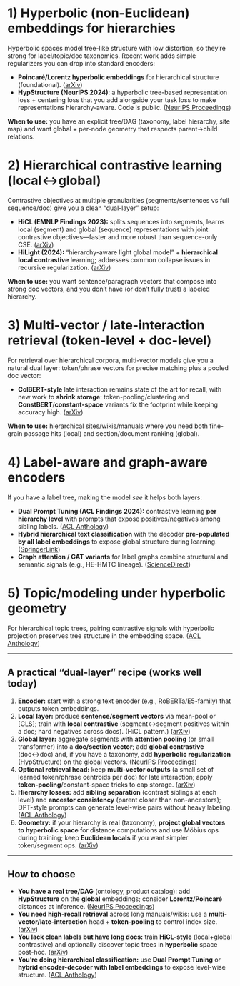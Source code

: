 # 1) Hyperbolic (non-Euclidean) embeddings for hierarchies

Hyperbolic spaces model tree-like structure with low distortion, so they’re strong for label/topic/doc taxonomies. Recent work adds simple regularizers you can drop into standard encoders:

* **Poincaré/Lorentz hyperbolic embeddings** for hierarchical structure (foundational). ([arXiv][1])
* **HypStructure (NeurIPS 2024)**: a hyperbolic tree-based representation loss + centering loss that you add alongside your task loss to make representations hierarchy-aware. Code is public. ([NeurIPS Proceedings][2])

**When to use:** you have an explicit tree/DAG (taxonomy, label hierarchy, site map) and want global + per-node geometry that respects parent→child relations.

# 2) Hierarchical contrastive learning (local↔global)

Contrastive objectives at multiple granularities (segments/sentences vs full sequence/doc) give you a clean “dual-layer” setup:

* **HiCL (EMNLP Findings 2023):** splits sequences into segments, learns local (segment) and global (sequence) representations with joint contrastive objectives—faster and more robust than sequence-only CSE. ([arXiv][3])
* **HiLight (2024):** “hierarchy-aware light global model” + **hierarchical local contrastive** learning; addresses common collapse issues in recursive regularization. ([arXiv][4])

**When to use:** you want sentence/paragraph vectors that compose into strong doc vectors, and you don’t have (or don’t fully trust) a labeled hierarchy.

# 3) Multi-vector / late-interaction retrieval (token-level + doc-level)

For retrieval over hierarchical corpora, multi-vector models give you a natural dual layer: token/phrase vectors for precise matching plus a pooled doc vector:

* **ColBERT-style** late interaction remains state of the art for recall, with new work to **shrink storage**: token-pooling/clustering and **ConstBERT**/**constant-space** variants fix the footprint while keeping accuracy high. ([arXiv][5])

**When to use:** hierarchical sites/wikis/manuals where you need both fine-grain passage hits (local) and section/document ranking (global).

# 4) Label-aware and graph-aware encoders

If you have a label tree, making the model *see* it helps both layers:

* **Dual Prompt Tuning (ACL Findings 2024):** contrastive learning **per hierarchy level** with prompts that expose positives/negatives among sibling labels. ([ACL Anthology][6])
* **Hybrid hierarchical text classification** with the decoder **pre-populated by all label embeddings** to expose global structure during learning. ([SpringerLink][7])
* **Graph attention / GAT variants** for label graphs combine structural and semantic signals (e.g., HE-HMTC lineage). ([ScienceDirect][8])

# 5) Topic/modeling under hyperbolic geometry

For hierarchical topic trees, pairing contrastive signals with hyperbolic projection preserves tree structure in the embedding space. ([ACL Anthology][9])

---

## A practical “dual-layer” recipe (works well today)

1. **Encoder:** start with a strong text encoder (e.g., RoBERTa/E5-family) that outputs token embeddings.
2. **Local layer:** produce **sentence/segment vectors** via mean-pool or [CLS]; train with **local contrastive** (segment↔segment positives within a doc; hard negatives across docs). (HiCL pattern.) ([arXiv][3])
3. **Global layer:** aggregate segments with **attention pooling** (or small transformer) into a **doc/section vector**; add **global contrastive** (doc↔doc) and, if you have a taxonomy, add **hyperbolic regularization** (HypStructure) on the global vectors. ([NeurIPS Proceedings][2])
4. **Optional retrieval head:** keep **multi-vector outputs** (a small set of learned token/phrase centroids per doc) for late interaction; apply **token-pooling**/constant-space tricks to cap storage. ([arXiv][5])
5. **Hierarchy losses:** add **sibling separation** (contrast siblings at each level) and **ancestor consistency** (parent closer than non-ancestors); DPT-style prompts can generate level-wise pairs without heavy labeling. ([ACL Anthology][6])
6. **Geometry:** if your hierarchy is real (taxonomy), **project global vectors to hyperbolic space** for distance computations and use Möbius ops during training; keep **Euclidean locals** if you want simpler token/segment ops. ([arXiv][1])

---

## How to choose

* **You have a real tree/DAG** (ontology, product catalog): add **HypStructure** on the **global** embeddings; consider **Lorentz/Poincaré** distances at inference. ([NeurIPS Proceedings][2])
* **You need high-recall retrieval** across long manuals/wikis: use a **multi-vector/late-interaction** head + **token-pooling** to control index size. ([arXiv][5])
* **You lack clean labels but have long docs:** train **HiCL-style** (local+global contrastive) and optionally discover topic trees in **hyperbolic** space post-hoc. ([arXiv][3])
* **You’re doing hierarchical classification:** use **Dual Prompt Tuning** or **hybrid encoder-decoder with label embeddings** to expose level-wise structure. ([ACL Anthology][6])


[1]: https://arxiv.org/abs/1705.08039?utm_source=chatgpt.com "Poincaré Embeddings for Learning Hierarchical Representations"
[2]: https://proceedings.neurips.cc/paper_files/paper/2024/hash/a5d2da376bab7624b3caeb9f78fcaa2f-Abstract-Conference.html?utm_source=chatgpt.com "Learning Structured Representations with Hyperbolic Embeddings"
[3]: https://arxiv.org/abs/2310.09720?utm_source=chatgpt.com "HiCL: Hierarchical Contrastive Learning of Unsupervised Sentence Embeddings"
[4]: https://arxiv.org/html/2408.05786?utm_source=chatgpt.com "HiLight: A Hierarchy-aware Light Global Model with Hierarchical Local ..."
[5]: https://arxiv.org/abs/2409.14683?utm_source=chatgpt.com "Reducing the Footprint of Multi-Vector Retrieval with Minimal ..."
[6]: https://aclanthology.org/2024.findings-acl.723.pdf?utm_source=chatgpt.com "Dual Prompt Tuning based Contrastive Learning for Hierarchical Text ..."
[7]: https://link.springer.com/content/pdf/10.1007/978-3-031-88708-6_26.pdf?pdf=inline+link&utm_source=chatgpt.com "Decoding the Hierarchy: A Hybrid Approach to Hierarchical ... - Springer"
[8]: https://www.sciencedirect.com/science/article/pii/S0957417423027690?utm_source=chatgpt.com "Improve label embedding quality through global sensitive GAT for ..."
[9]: https://aclanthology.org/2024.lrec-main.712.pdf?utm_source=chatgpt.com "Hierarchical Topic Modeling via Contrastive Learning and Hyperbolic ..."
